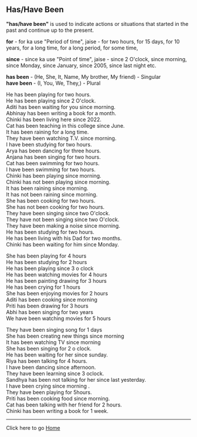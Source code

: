 ## Has/Have Been 

**"has/have been"** is used to indicate actions or situations that started in the past and continue up to the present.

**for** - for ka use "Period of time", jaise - for two hours, for 15 days, for 10 years, for a long time, for a long period, for some time,

**since** - since ka use "Point of time", jaise - since 2 O'clock, since morning, since Monday, since January, since 2005, since last night etc.

**has been** - (He, She, It, Name, My brother, My friend) - Singular<br>
**have been** - (I, You, We, They,) - Plural

He has been playing for two hours.<br>
He has been playing since 2 O'clock.<br>
Aditi has been waiting for you since morning.<br>
Abhinay has been writing a book for a month.<br>
Chinki has been living here since 2022.<br>
Cat has been teaching in this college since June.<br>
It has been raining for a long time.<br>
They have been watching T.V. since morning.<br>
I have been studying for two hours.<br>
Arya has been dancing for three hours.<br>
Anjana has been singing for two hours.<br>
Cat has been swimming for two hours.<br>
I have been swimming for two hours.<br>
Chinki has been playing since morning.<br>
Chinki has not been playing since morning.<br>
It has been raining since morning.<br>
It has not been raining since morning.<br>
She has been cooking for two hours.<br>
She has not been cooking for two hours.<br>
They have been singing since two O'clock.<br>
They have not been singing since two O'clock.<br>
They have been making a noise since morning.<br>
He has been studying for two hours.<br>
He has been living with his Dad for two months.<br>
Chinki has been waiting for him since Monday.<br>

She has been playing for 4 hours <br>
He has been studying for 2 hours <br>
He has been playing since 3 o clock <br>
He has been watching movies for 4 hours <br>
He has been painting drawing for 3 hours <br>
He has been crying for 1 hours <br>
She has been enjoying movies for 2 hours <br>
Aditi has been cooking since morning <br>
Priti has been drawing for 3 hours <br>
Abhi has been singing for two years <br>
We have been watching movies for 5 hours<br>

They have been singing song for 1 days <br>
She has been creating new things since morning <br>
It has been watching TV since morning<br>
She has been singing for 2 o clock.<br>
He has been waiting for her since sunday.<br>
Riya has been talking for 4 hours.<br>
I have been dancing since afternoon.<br>
They have been learning since 3 oclock.<br>
Sandhya has been not talking for her since last yesterday.<br>
I have been crying since morning .<br>
They have been playing for 5hours.<br>
Priti has been cooking food since morning.<br>
Cat has been talking with her friend for 2 hours.<br>
Chinki has been writing a book for 1 week.<br>

---

Click here to go [Home](/courses/english/readme.md)
